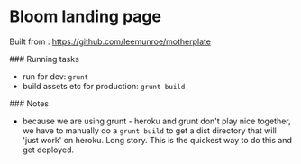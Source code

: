 # Bloom landing page

Built from : https://github.com/leemunroe/motherplate

### Running tasks

- run for dev: `grunt`
- build assets etc for production: `grunt build`

### Notes

- because we are using grunt - heroku and grunt don't play nice together, we have to manually do a `grunt build` to get a dist directory that will 'just work' on heroku. Long story. This is the quickest way to do this and get deployed.
